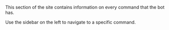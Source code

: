 This section of the site contains information on every command that the bot has.

Use the sidebar on the left to navigate to a specific command.
